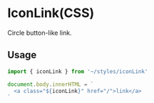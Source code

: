 # IconLink(CSS)

Circle button-like link.

## Usage

```js
import { iconLink } from '~/styles/iconLink'

document.body.innerHTML = `
  <a class="${iconLink}" href="/">link</a>
`
```

